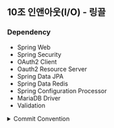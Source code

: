 ## 10조 인앤아웃(I/O) - 링끌

### Dependency
* Spring Web
* Spring Security
* OAuth2 Client
* Oauth2 Resource Server
* Spring Data JPA
* Spring Data Redis
* Spring Configuration Processor
* MariaDB Driver
* Validation

<details>
<summary>Commit Convention</summary>

커밋 메세지는 두 단락으로 구성한다.

```
type: Subject

body
```

각 단락은 공백 한 줄로 구문한다. 

### Type: 

type은 커밋의 종류에 따라 사전에 정의한 단어를 사용한다.

사용 가능한 type은 아래와 같이 정의한다.

* `Add`: 클래스 파일 추가
* `Remove`: 코드 및 클래스 파일의 삭제
* `Feat`: 새로운 기능 추가
* `Test`: 테스트 코드 추가
* `Fix`: 버그 수정
* `Style`: 포맷팅, 오탈자 수정
* `Chore`: 라이브러리 추가 등의 설정 작업
* `Docs`: 문서 수정
* `Refactor`: 코드 리팩토링

### Subject:

Subject는 영문 대문자로 시작하며 명령문을 사용한다. 

마침표(.)를 찍지 않는다.

영문 30자를 넘지 않는다.

### Body:

body는 꼭 필요하지 않은 경우는 생략하되 적어야 할 경우 `무엇을, 왜`에 맞춰 작성한다. 

한글을 사용한다.

15개 내의 단어로 구성한다.
</details>
